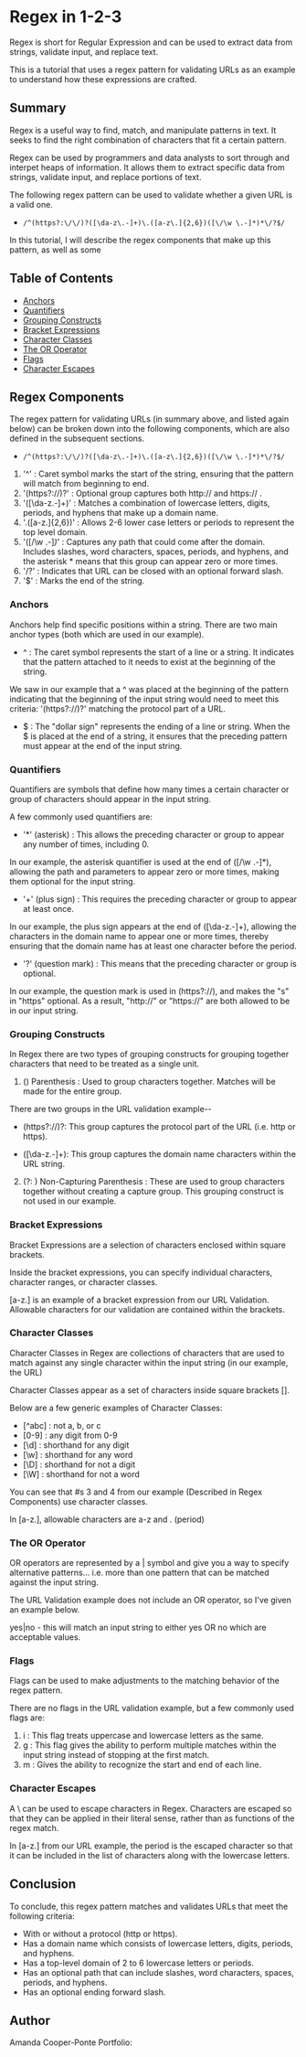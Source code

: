 
# Regex in 1-2-3 

Regex is short for Regular Expression and can be used to extract data from strings, validate input, and replace text.

This is a tutorial that uses a regex pattern for validating URLs as an example to understand how these expressions are crafted.

## Summary

Regex is a useful way to find, match, and manipulate patterns in text. It seeks to find the right combination of characters that fit a certain pattern.

Regex can be used by programmers and data analysts to sort through and interpet heaps of information. It allows them to extract specific data from strings, validate input, and replace portions of text.

The following regex pattern can be used to validate whether a given URL is a valid one.
 
* `/^(https?:\/\/)?([\da-z\.-]+)\.([a-z\.]{2,6})([\/\w \.-]*)*\/?$/`

In this tutorial, I will describe the regex components that make up this pattern, as well as some 

## Table of Contents

- [Anchors](#anchors)
- [Quantifiers](#quantifiers)
- [Grouping Constructs](#grouping-constructs)
- [Bracket Expressions](#bracket-expressions)
- [Character Classes](#character-classes)
- [The OR Operator](#the-or-operator)
- [Flags](#flags)
- [Character Escapes](#character-escapes)

## Regex Components

The regex pattern for validating URLs (in summary above, and listed again below) can be broken down into the following components, which are also defined in the subsequent sections. 
* `/^(https?:\/\/)?([\da-z\.-]+)\.([a-z\.]{2,6})([\/\w \.-]*)*\/?$/`

1. '^' : Caret symbol marks the start of the string, ensuring that the pattern will match from beginning to end.
2. '(https?:\/\/)?' : Optional group captures both http:// and https:// .
3. '([\da-z\.-]+)' : Matches a combination of lowercase letters, digits, periods, and hyphens that make up a domain name.
4. '\.([a-z\.]{2,6})' : Allows 2-6 lower case letters or periods to represent the top level domain.
5. '([\/\w \.-]*)*' : Captures any path that could come after the domain. Includes slashes, word characters, spaces, periods, and hyphens, and the asterisk * means that this group can appear zero or more times.
6. '\/?' : Indicates that URL can be closed with an optional forward slash.
7. '$' : Marks the end of the string.

### Anchors
Anchors help find specific positions within a string. There are two main anchor types (both which are used in our example).

* ^ : The caret symbol represents the start of a line or a string. It indicates that the pattern attached to it needs to exist at the beginning of the string. 

We saw in our example that a ^ was placed at the beginning of the pattern indicating that the beginning of the input string would need to meet this criteria: '(https?:\/\/)?' matching the protocol part of a URL.

* $ :  The "dollar sign" represents the ending of a line or string. When the $ is placed at the end of a string, it ensures that the preceding pattern must appear at the end of the input string.

### Quantifiers
Quantifiers are symbols that define how many times a certain character or group of characters should appear in the input string.

A few commonly used quantifiers are:
* '*' (asterisk) : This allows the preceding character or group to appear any number of times, including 0.

In our example, the asterisk quantifier is used at the end of ([\/\w \.-]*), allowing the path and parameters to appear zero or more times, making them optional for the input string.

* '+' (plus sign) : This requires the preceding character or group to appear at least once.

In our example, the plus sign appears at the end of ([\da-z\.-]+), allowing the characters in the domain name to appear one or more times, thereby ensuring that the domain name has at least one character before the period.

* '?' (question mark) : This means that the preceding character or group is optional.

In our example, the question mark is used in (https?:\/\/), and makes the "s" in "https" optional. As a result, "http://" or "https://" are both allowed to be in our input string.

### Grouping Constructs
In Regex there are two types of grouping constructs for grouping together characters that need to be treated as a single unit.

1. () Parenthesis : Used to group characters together. Matches will be made for the entire group.

There are two groups in the URL validation example--

* (https?:\/\/)?: This group captures the protocol part of the URL (i.e. http or https).

* ([\da-z\.-]+): This group captures the domain name characters within the URL string.

2. (?: ) Non-Capturing Parenthesis : These are used to group characters together without creating a capture group. This grouping construct is not used in our example.

### Bracket Expressions
Bracket Expressions are a selection of characters enclosed within square brackets.

Inside the bracket expressions, you can specify individual characters, character ranges, or character classes. 

[a-z\.] is an example of a bracket expression from our URL Validation. Allowable characters for our validation are contained within the brackets.

### Character Classes
Character Classes in Regex are collections of characters that are used to match against any single character within the input string (in our example, the URL)

Character Classes appear as a set of characters inside square brackets [].

Below are a few generic examples of Character Classes:
* [^abc] : not a, b, or c
* [0-9] : any digit from 0-9
* [\d] : shorthand for any digit
* [\w] : shorthand for any word
* [\D] : shorthand for not a digit
* [\W] : shorthand for not a word

You can see that #s 3 and 4 from our example (Described in Regex Components) use character classes.

In [a-z\.], allowable characters are a-z and . (period)

### The OR Operator
OR operators are represented by a | symbol and give you a way to specify alternative patterns... i.e. more than one pattern that can be matched against the input string.

The URL Validation example does not include an OR operator, so I've given an example below.

yes|no - this will match an input string to either yes OR no which are acceptable values.

### Flags
Flags can be used to make adjustments to the matching behavior of the regex pattern.

There are no flags in the URL validation example, but a few commonly used flags are:

1. i : This flag treats uppercase and lowercase letters as the same.
2. g : This flag gives the ability to perform multiple matches within the input string instead of stopping at the first match.
3. m : Gives the ability to recognize the start and end of each line.

### Character Escapes
A \ can be used to escape characters in Regex. Characters are escaped so that they can be applied in their literal sense, rather than as functions of the regex match.

In [a-z\.] from our URL example, the period is the escaped character so that it can be included in the list of characters along with the lowercase letters.

## Conclusion
To conclude, this regex pattern matches and validates URLs that meet the following criteria:
* With or without a protocol (http or https).
* Has a domain name which consists of lowercase letters, digits, periods, and hyphens.
* Has a top-level domain of 2 to 6 lowercase letters or periods.
* Has an optional path that can include slashes, word characters, spaces, periods, and hyphens.
* Has an optional ending forward slash.

## Author

Amanda Cooper-Ponte
Portfolio:
